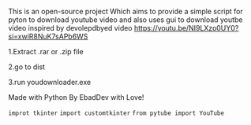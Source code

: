 This is an open-source project Which aims to provide a simple script for pyton to download youtube video and also uses gui to download youtbe video
inspired by devolepdbyed video https://youtu.be/NI9LXzo0UY0?si=xwiR8NuK7sAPb6WS 




1.Extract .rar or .zip file 




2.go to dist 




3.run youdownloader.exe




Made with Python By EbadDev with Love!

`improt tkinter`
`import customtkinter`
`from pytube import YouTube`
